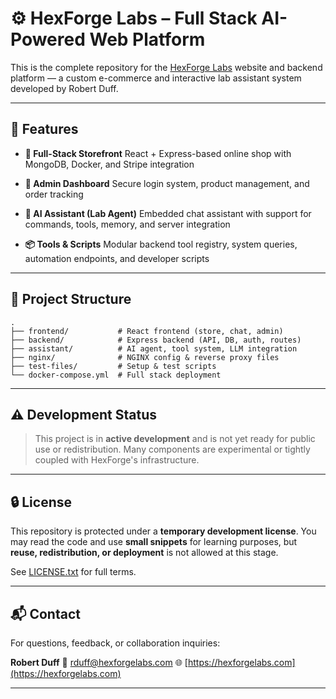 # ⚙️ HexForge Labs – Full Stack AI-Powered Web Platform

This is the complete repository for the [HexForge Labs](https://hexforgelabs.com) website and backend platform — a custom e-commerce and interactive lab assistant system developed by Robert Duff.

---

## 🚀 Features

* **🛒 Full-Stack Storefront**
  React + Express-based online shop with MongoDB, Docker, and Stripe integration

* **🔐 Admin Dashboard**
  Secure login system, product management, and order tracking

* **🤖 AI Assistant (Lab Agent)**
  Embedded chat assistant with support for commands, tools, memory, and server integration

* **📦 Tools & Scripts**
  Modular backend tool registry, system queries, automation endpoints, and developer scripts

---

## 📁 Project Structure

```
.
├── frontend/           # React frontend (store, chat, admin)
├── backend/            # Express backend (API, DB, auth, routes)
├── assistant/          # AI agent, tool system, LLM integration
├── nginx/              # NGINX config & reverse proxy files
├── test-files/         # Setup & test scripts
└── docker-compose.yml  # Full stack deployment
```

---

## ⚠️ Development Status

> This project is in **active development** and is not yet ready for public use or redistribution.
> Many components are experimental or tightly coupled with HexForge's infrastructure.

---

## 🔒 License

This repository is protected under a **temporary development license**.
You may read the code and use **small snippets** for learning purposes, but **reuse, redistribution, or deployment** is not allowed at this stage.

See [LICENSE.txt](./LICENSE.txt) for full terms.

---

## 📬 Contact

For questions, feedback, or collaboration inquiries:

**Robert Duff**
📧 [rduff@hexforgelabs.com](mailto:rduff@hexforgelabs.com)
🌐 [https://hexforgelabs.com](https://hexforgelabs.com)

---
